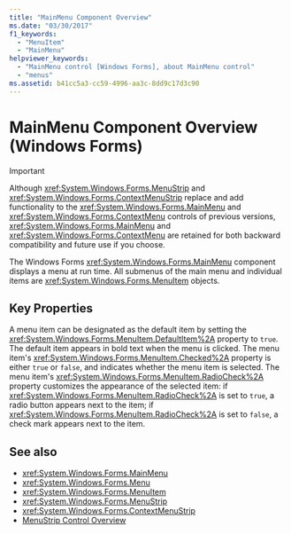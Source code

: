 ```yaml
---
title: "MainMenu Component Overview"
ms.date: "03/30/2017"
f1_keywords: 
  - "MenuItem"
  - "MainMenu"
helpviewer_keywords: 
  - "MainMenu control [Windows Forms], about MainMenu control"
  - "menus"
ms.assetid: b41cc5a3-cc59-4996-aa3c-8dd9c17d3c90
---
```

# MainMenu Component Overview (Windows Forms)
> [!IMPORTANT]
> Although <xref:System.Windows.Forms.MenuStrip> and <xref:System.Windows.Forms.ContextMenuStrip> replace and add functionality to the <xref:System.Windows.Forms.MainMenu> and <xref:System.Windows.Forms.ContextMenu> controls of previous versions, <xref:System.Windows.Forms.MainMenu> and <xref:System.Windows.Forms.ContextMenu> are retained for both backward compatibility and future use if you choose.  
  
 The Windows Forms <xref:System.Windows.Forms.MainMenu> component displays a menu at run time. All submenus of the main menu and individual items are <xref:System.Windows.Forms.MenuItem> objects.  
  
## Key Properties  
 A menu item can be designated as the default item by setting the <xref:System.Windows.Forms.MenuItem.DefaultItem%2A> property to `true`. The default item appears in bold text when the menu is clicked. The menu item's <xref:System.Windows.Forms.MenuItem.Checked%2A> property is either `true` or `false`, and indicates whether the menu item is selected. The menu item's <xref:System.Windows.Forms.MenuItem.RadioCheck%2A> property customizes the appearance of the selected item: if <xref:System.Windows.Forms.MenuItem.RadioCheck%2A> is set to `true`, a radio button appears next to the item; if <xref:System.Windows.Forms.MenuItem.RadioCheck%2A> is set to `false`, a check mark appears next to the item.  
  
## See also

- <xref:System.Windows.Forms.MainMenu>
- <xref:System.Windows.Forms.Menu>
- <xref:System.Windows.Forms.MenuItem>
- <xref:System.Windows.Forms.MenuStrip>
- <xref:System.Windows.Forms.ContextMenuStrip>
- [MenuStrip Control Overview](menustrip-control-overview-windows-forms.md)
